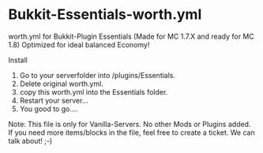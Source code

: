 Bukkit-Essentials-worth.yml
===========================

worth.yml for Bukkit-Plugin Essentials (Made for MC 1.7.X and ready for MC 1.8)
Optimized for ideal balanced Economy!

Install

1. Go to your serverfolder into /plugins/Essentials.
2. Delete original worth.yml.
3. copy this worth.yml into the Essentials folder.
4. Restart your server...
5. You good to go....

Note: This file is only for Vanilla-Servers. No other Mods or Plugins added.
If you need more items/blocks in the file, feel free to create a ticket.
We can talk about! ;-)
